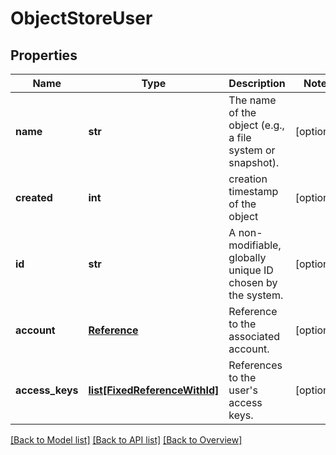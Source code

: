 # ObjectStoreUser

## Properties
Name | Type | Description | Notes
------------ | ------------- | ------------- | -------------
**name** | **str** | The name of the object (e.g., a file system or snapshot). | [optional] 
**created** | **int** | creation timestamp of the object | [optional] 
**id** | **str** | A non-modifiable, globally unique ID chosen by the system. | [optional] 
**account** | [**Reference**](Reference.md) | Reference to the associated account. | [optional] 
**access_keys** | [**list[FixedReferenceWithId]**](FixedReferenceWithId.md) | References to the user&#39;s access keys. | [optional] 

[[Back to Model list]](index.md#documentation-for-models) [[Back to API list]](index.md#endpoint-properties) [[Back to Overview]](index.md)



